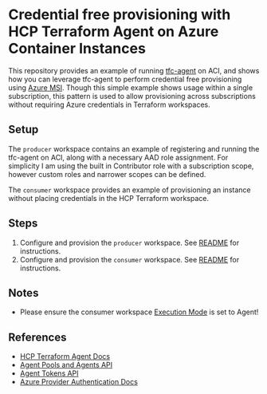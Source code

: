 # Credential free provisioning with HCP Terraform Agent on Azure Container Instances

This repository provides an example of running [tfc-agent](https://hub.docker.com/r/hashicorp/tfc-agent) on ACI, and shows how you can leverage tfc-agent to perform credential free provisioning using [Azure MSI](https://docs.microsoft.com/en-us/azure/active-directory/managed-identities-azure-resources/overview). Though this simple example shows usage within a single subscription, this pattern is used to allow provisioning across subscriptions without requiring Azure credentials in Terraform workspaces.

## Setup
The `producer` workspace contains an example of registering and running the tfc-agent on ACI, along with a necessary AAD role assignment. For simplicity I am using the built in Contributor role with a subscription scope, however custom roles and narrower scopes can be defined.

The `consumer` workspace provides an example of provisioning an instance without placing credentials in the HCP Terraform workspace.

## Steps
1. Configure and provision the `producer` workspace. See [README](./producer/README.md) for instructions.
2. Configure and provision the `consumer` workspace. See [README](./consumer/README.md) for instructions.

## Notes
* Please ensure the consumer workspace [Execution Mode](https://developer.hashicorp.com/terraform/cloud-docs/workspaces/settings#execution-mode) is set to Agent!

## References
* [HCP Terraform Agent Docs](https://developer.hashicorp.com/terraform/cloud-docs/agents)
* [Agent Pools and Agents API](https://developer.hashicorp.com/terraform/cloud-docs/api-docs/agents)
* [Agent Tokens API](https://developer.hashicorp.com/terraform/cloud-docs/api-docs/agent-tokens)
* [Azure Provider Authentication Docs](https://registry.terraform.io/providers/hashicorp/azurerm/latest/docs#authenticating-to-azure)
